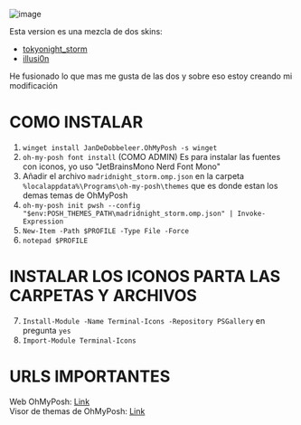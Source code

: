 ![image](https://github.com/user-attachments/assets/450493da-ffa7-43b0-89e1-25b145878d49)

Esta version es una mezcla de dos skins:
- [tokyonight_storm](https://ohmyposh.dev/docs/themes#tokyonight_storm)
- [illusi0n](https://ohmyposh.dev/docs/themes#illusi0n)

He fusionado lo que mas me gusta de las dos y sobre eso estoy creando mi modificación

# COMO INSTALAR

1. `winget install JanDeDobbeleer.OhMyPosh -s winget`
2. `oh-my-posh font install` (COMO ADMIN) Es para instalar las fuentes con iconos, yo uso "JetBrainsMono Nerd Font Mono"
3. Añadir el archivo `madridnight_storm.omp.json` en la carpeta `%localappdata%\Programs\oh-my-posh\themes` que es donde estan los demas temas de OhMyPosh
4. `oh-my-posh init pwsh --config "$env:POSH_THEMES_PATH\madridnight_storm.omp.json" | Invoke-Expression`
5. `New-Item -Path $PROFILE -Type File -Force`
6. `notepad $PROFILE`

# INSTALAR LOS ICONOS PARTA LAS CARPETAS Y ARCHIVOS

7. `Install-Module -Name Terminal-Icons -Repository PSGallery` en pregunta `yes`
8. `Import-Module Terminal-Icons`

# URLS IMPORTANTES

Web OhMyPosh: [Link](https://ohmyposh.dev/)\
Visor de themas de OhMyPosh: [Link](https://ohmyposh.dev/docs/themes)

